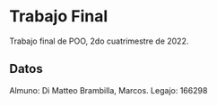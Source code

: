 # Trabajo Final

  Trabajo final de POO, 2do cuatrimestre de 2022.

## Datos

  Almuno: Di Matteo Brambilla, Marcos.
  Legajo: 166298
